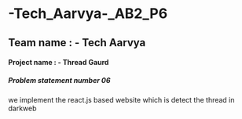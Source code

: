 # -Tech_Aarvya-_AB2_P6  

<h2> Team name : - <b>Tech Aarvya</b></h2>

<h4>Project name : - <b>Thread Gaurd</b></h4>
<h5> Problem statement number 06</h5>
<p>we implement the react.js based website which is detect the thread in darkweb </p>
